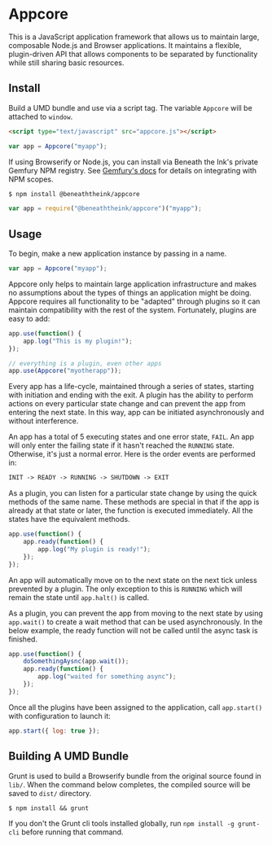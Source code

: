 # Appcore

This is a JavaScript application framework that allows us to maintain large, composable Node.js and Browser applications. It maintains a flexible, plugin-driven API that allows components to be separated by functionality while still sharing basic resources.

## Install

Build a UMD bundle and use via a script tag. The variable `Appcore` will be attached to `window`.

```html
<script type="text/javascript" src="appcore.js"></script>
```

```js
var app = Appcore("myapp");
```

If using Browserify or Node.js, you can install via Beneath the Ink's private Gemfury NPM registry. See [Gemfury's docs](https://gemfury.com/help/npm-registry) for details on integrating with NPM scopes.

```sh
$ npm install @beneaththeink/appcore
```

```js
var app = require("@beneaththeink/appcore")("myapp");
```

## Usage

To begin, make a new application instance by passing in a name.

```js
var app = Appcore("myapp");
```

Appcore only helps to maintain large application infrastructure and makes no assumptions about the types of things an application might be doing. Appcore requires all functionality to be "adapted" through plugins so it can maintain compatibility with the rest of the system. Fortunately, plugins are easy to add:

```js
app.use(function() {
	app.log("This is my plugin!");
});

// everything is a plugin, even other apps
app.use(Appcore("myotherapp"));
```

Every app has a life-cycle, maintained through a series of states, starting with initiation and ending with the exit. A plugin has the ability to perform actions on every particular state change and can prevent the app from entering the next state. In this way, app can be initiated asynchronously and without interference.

An app has a total of 5 executing states and one error state, `FAIL`. An app will only enter the failing state if it hasn't reached the `RUNNING` state. Otherwise, it's just a normal error. Here is the order events are performed in:

```txt
INIT -> READY -> RUNNING -> SHUTDOWN -> EXIT
```

As a plugin, you can listen for a particular state change by using the quick methods of the same name. These methods are special in that if the app is already at that state or later, the function is executed immediately. All the states have the equivalent methods.

```js
app.use(function() {
	app.ready(function() {
		app.log("My plugin is ready!");
	});
});
```

An app will automatically move on to the next state on the next tick unless prevented by a plugin. The only exception to this is `RUNNING` which will remain the state until `app.halt()` is called.

As a plugin, you can prevent the app from moving to the next state by using `app.wait()` to create a wait method that can be used asynchronously. In the below example, the ready function will not be called until the async task is finished.

```js
app.use(function() {
	doSomethingAysnc(app.wait());
	app.ready(function() {
		app.log("waited for something async");
	});
});
```

Once all the plugins have been assigned to the application, call `app.start()` with configuration to launch it:

```js
app.start({ log: true });
```

## Building A UMD Bundle

Grunt is used to build a Browserify bundle from the original source found in `lib/`. When the command below completes, the compiled source will be saved to `dist/` directory.

	$ npm install && grunt

If you don't the Grunt cli tools installed globally, run `npm install -g grunt-cli` before running that command.